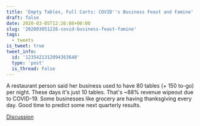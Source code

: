 ```yaml
---
title: 'Empty Tables, Full Carts: COVID''s Business Feast and Famine'
draft: false
date: 2020-03-05T12:26:08+00:00
slug: '202003051226-covid-business-feast-famine'
tags:
  - tweets
is_tweet: true
tweet_info:
  id: '1235421312094363648'
  type: 'post'
  is_thread: False
---
```




A restaurant person said her business used to have 80 tables (+ 150 to-go) per night. These days it's just 10 tables. That's ~88% revenue wipeout due to COVID-19. Some businesses like grocery are having thanksgiving every day. Good time to predict some next quarterly results.

[Discussion](https://x.com/sytelus/status/1235421312094363648)
